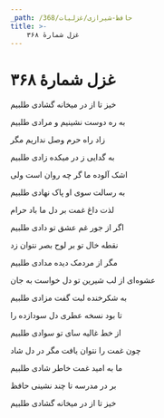```yaml
---
_path: /حافظ-شیرازی/غزلیات/368
title: >-
    غزل شمارهٔ ۳۶۸
---
```

# غزل شمارهٔ ۳۶۸

<div class="b" id="bn1"><div class="m1"><p>خیز تا از در میخانه گشادی طلبیم</p></div>
<div class="m2"><p>به ره دوست نشینیم و مرادی طلبیم</p></div></div>
<div class="b" id="bn2"><div class="m1"><p>زاد راه حرم وصل نداریم مگر</p></div>
<div class="m2"><p>به گدایی ز در میکده زادی طلبیم</p></div></div>
<div class="b" id="bn3"><div class="m1"><p>اشک آلوده ما گر چه روان است ولی</p></div>
<div class="m2"><p>به رسالت سوی او پاک نهادی طلبیم</p></div></div>
<div class="b" id="bn4"><div class="m1"><p>لذت داغ غمت بر دل ما باد حرام</p></div>
<div class="m2"><p>اگر از جور غم عشق تو دادی طلبیم</p></div></div>
<div class="b" id="bn5"><div class="m1"><p>نقطه خال تو بر لوح بصر نتوان زد</p></div>
<div class="m2"><p>مگر از مردمک دیده مدادی طلبیم</p></div></div>
<div class="b" id="bn6"><div class="m1"><p>عشوه‌ای از لب شیرین تو دل خواست به جان</p></div>
<div class="m2"><p>به شکرخنده لبت گفت مزادی طلبیم</p></div></div>
<div class="b" id="bn7"><div class="m1"><p>تا بود نسخه عطری دل سودازده را</p></div>
<div class="m2"><p>از خط غالیه سای تو سوادی طلبیم</p></div></div>
<div class="b" id="bn8"><div class="m1"><p>چون غمت را نتوان یافت مگر در دل شاد</p></div>
<div class="m2"><p>ما به امید غمت خاطر شادی طلبیم</p></div></div>
<div class="b" id="bn9"><div class="m1"><p>بر در مدرسه تا چند نشینی حافظ</p></div>
<div class="m2"><p>خیز تا از در میخانه گشادی طلبیم</p></div></div>
